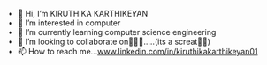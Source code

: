 - 👋 Hi, I’m KIRUTHIKA KARTHIKEYAN
- 👀 I’m interested in computer
- 🌱 I’m currently learning computer science engineering
- 💞️ I’m looking to collaborate on👩🏻‍💻.....(its a screat👀✨)
- 📫 How to reach me...www.linkedin.com/in/kiruthikakarthikeyan01



<!---
Kiruthi-Ka-rthikeyan/Kiruthi-Ka-rthikeyan is a ✨ special ✨ repository because its `README.md` (this file) appears on your GitHub profile.
You can click the Preview link to take a look at your changes.
--->
